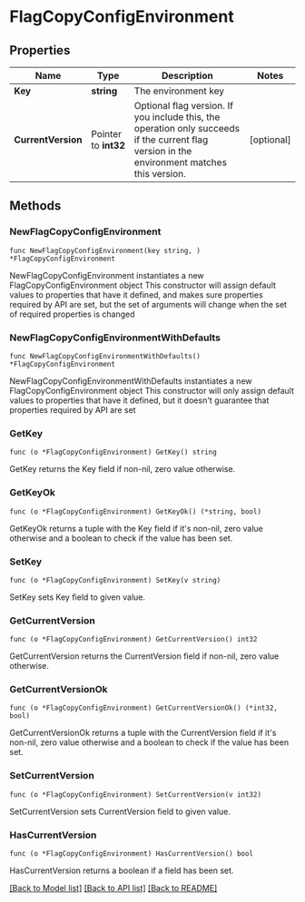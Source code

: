 # FlagCopyConfigEnvironment

## Properties

Name | Type | Description | Notes
------------ | ------------- | ------------- | -------------
**Key** | **string** | The environment key | 
**CurrentVersion** | Pointer to **int32** | Optional flag version. If you include this, the operation only succeeds if the current flag version in the environment matches this version. | [optional] 

## Methods

### NewFlagCopyConfigEnvironment

`func NewFlagCopyConfigEnvironment(key string, ) *FlagCopyConfigEnvironment`

NewFlagCopyConfigEnvironment instantiates a new FlagCopyConfigEnvironment object
This constructor will assign default values to properties that have it defined,
and makes sure properties required by API are set, but the set of arguments
will change when the set of required properties is changed

### NewFlagCopyConfigEnvironmentWithDefaults

`func NewFlagCopyConfigEnvironmentWithDefaults() *FlagCopyConfigEnvironment`

NewFlagCopyConfigEnvironmentWithDefaults instantiates a new FlagCopyConfigEnvironment object
This constructor will only assign default values to properties that have it defined,
but it doesn't guarantee that properties required by API are set

### GetKey

`func (o *FlagCopyConfigEnvironment) GetKey() string`

GetKey returns the Key field if non-nil, zero value otherwise.

### GetKeyOk

`func (o *FlagCopyConfigEnvironment) GetKeyOk() (*string, bool)`

GetKeyOk returns a tuple with the Key field if it's non-nil, zero value otherwise
and a boolean to check if the value has been set.

### SetKey

`func (o *FlagCopyConfigEnvironment) SetKey(v string)`

SetKey sets Key field to given value.


### GetCurrentVersion

`func (o *FlagCopyConfigEnvironment) GetCurrentVersion() int32`

GetCurrentVersion returns the CurrentVersion field if non-nil, zero value otherwise.

### GetCurrentVersionOk

`func (o *FlagCopyConfigEnvironment) GetCurrentVersionOk() (*int32, bool)`

GetCurrentVersionOk returns a tuple with the CurrentVersion field if it's non-nil, zero value otherwise
and a boolean to check if the value has been set.

### SetCurrentVersion

`func (o *FlagCopyConfigEnvironment) SetCurrentVersion(v int32)`

SetCurrentVersion sets CurrentVersion field to given value.

### HasCurrentVersion

`func (o *FlagCopyConfigEnvironment) HasCurrentVersion() bool`

HasCurrentVersion returns a boolean if a field has been set.


[[Back to Model list]](../README.md#documentation-for-models) [[Back to API list]](../README.md#documentation-for-api-endpoints) [[Back to README]](../README.md)


